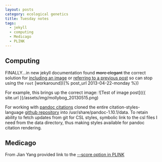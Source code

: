 ```yaml
---
layout: posts
category: ecological genetics
title: Tuesday notes
tags:
  - jekyll
  - computing
  - Medicago
  - PLINK
---
```


## Computing

FINALLY...in new jekyll documentation found ~~more elegant~~ the correct solution for [including an image](http://jekyllrb.com/docs/posts/) or [referring to a previous post](http://jekyllrb.com/docs/templates/) so can stop using the `root` [workaround]({% post_url 2013-04-22-monday %})

For example, this brings up the correct image:
![Test of image post]({{ site.url }}/assets/img/mollybog_20130515.png)


For working with [pandoc citations](http://johnmacfarlane.net/pandoc/README.html#citations) cloned the entire citation-styles-language [github repository](https://github.com/citation-style-language/styles) into /usr/share/pandoc-1.10.1/data. To retain ability to fetch updates from git for CSL styles, symbolic link to the csl files I need from the data directory, thus making styles available for pandoc citation rendering.


## Medicago

From Jian Yang provided link to the [--score option in PLINK](http://pngu.mgh.harvard.edu/~purcell/plink/profile.shtml)









